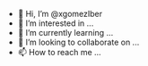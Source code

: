 - 👋 Hi, I’m @xgomezIber
- 👀 I’m interested in ...
- 🌱 I’m currently learning ...
- 💞️ I’m looking to collaborate on ...
- 📫 How to reach me ...

<!---
xgomezIber/xgomezIber is a ✨ special ✨ repository because its `README.md` (this file) appears on your GitHub profile.
You can click the Preview link to take a look at your changes.
--->
